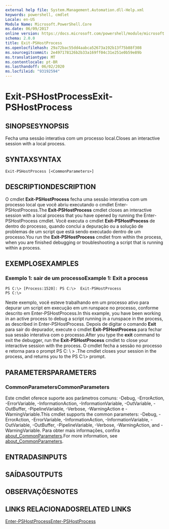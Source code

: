 ```yaml
---
external help file: System.Management.Automation.dll-Help.xml
keywords: powershell, cmdlet
Locale: en-US
Module Name: Microsoft.PowerShell.Core
ms.date: 06/09/2017
online version: https://docs.microsoft.com/powershell/module/microsoft.powershell.core/exit-pshostprocess?view=powershell-5.1&WT.mc_id=ps-gethelp
schema: 2.0.0
title: Exit-PSHostProcess
ms.openlocfilehash: 29a72bac55dd4aabca52673a192b13f75b88f308
ms.sourcegitcommit: 2e497178126b2b33a169ff04c31e251e0b59e89b
ms.translationtype: MT
ms.contentlocale: pt-BR
ms.lasthandoff: 06/02/2020
ms.locfileid: "93192594"
---
```

# <span data-ttu-id="531d8-103">Exit-PSHostProcess</span><span class="sxs-lookup"><span data-stu-id="531d8-103">Exit-PSHostProcess</span></span>

## <span data-ttu-id="531d8-104">SINOPSE</span><span class="sxs-lookup"><span data-stu-id="531d8-104">SYNOPSIS</span></span>
<span data-ttu-id="531d8-105">Fecha uma sessão interativa com um processo local.</span><span class="sxs-lookup"><span data-stu-id="531d8-105">Closes an interactive session with a local process.</span></span>

## <span data-ttu-id="531d8-106">SYNTAX</span><span class="sxs-lookup"><span data-stu-id="531d8-106">SYNTAX</span></span>

```
Exit-PSHostProcess [<CommonParameters>]
```

## <span data-ttu-id="531d8-107">DESCRIPTION</span><span class="sxs-lookup"><span data-stu-id="531d8-107">DESCRIPTION</span></span>
<span data-ttu-id="531d8-108">O cmdlet **Exit-PSHostProcess** fecha uma sessão interativa com um processo local que você abriu executando o cmdlet Enter-PSHostProcess.</span><span class="sxs-lookup"><span data-stu-id="531d8-108">The **Exit-PSHostProcess** cmdlet closes an interactive session with a local process that you have opened by running the Enter-PSHostProcess cmdlet.</span></span>
<span data-ttu-id="531d8-109">Você executa o cmdlet **Exit-PSHostProcess** de dentro do processo, quando conclui a depuração ou a solução de problemas de um script que está sendo executado dentro de um processo.</span><span class="sxs-lookup"><span data-stu-id="531d8-109">You run the **Exit-PSHostProcess** cmdlet from within the process, when you are finished debugging or troubleshooting a script that is running within a process.</span></span>

## <span data-ttu-id="531d8-110">EXEMPLOS</span><span class="sxs-lookup"><span data-stu-id="531d8-110">EXAMPLES</span></span>

### <span data-ttu-id="531d8-111">Exemplo 1: sair de um processo</span><span class="sxs-lookup"><span data-stu-id="531d8-111">Example 1: Exit a process</span></span>

```
PS C:\> [Process:1520]: PS C:\>  Exit-PSHostProcess
PS C:\>
```

<span data-ttu-id="531d8-112">Neste exemplo, você esteve trabalhando em um processo ativo para depurar um script em execução em um runspace no processo, conforme descrito em Enter-PSHostProcess.</span><span class="sxs-lookup"><span data-stu-id="531d8-112">In this example, you have been working in an active process to debug a script running in a runspace in the process, as described in Enter-PSHostProcess.</span></span>
<span data-ttu-id="531d8-113">Depois de digitar o comando **Exit** para sair do depurador, execute o cmdlet **Exit-PSHostProcess** para fechar sua sessão interativa com o processo.</span><span class="sxs-lookup"><span data-stu-id="531d8-113">After you type the **exit** command to exit the debugger, run the **Exit-PSHostProcess** cmdlet to close your interactive session with the process.</span></span>
<span data-ttu-id="531d8-114">O cmdlet fecha a sessão no processo e retorna para o prompt PS C: \\ \> .</span><span class="sxs-lookup"><span data-stu-id="531d8-114">The cmdlet closes your session in the process, and returns you to the PS C:\\\> prompt.</span></span>

## <span data-ttu-id="531d8-115">PARAMETERS</span><span class="sxs-lookup"><span data-stu-id="531d8-115">PARAMETERS</span></span>

### <span data-ttu-id="531d8-116">CommonParameters</span><span class="sxs-lookup"><span data-stu-id="531d8-116">CommonParameters</span></span>
<span data-ttu-id="531d8-117">Este cmdlet oferece suporte aos parâmetros comuns: -Debug, -ErrorAction, -ErrorVariable, -InformationAction, -InformationVariable, -OutVariable, -OutBuffer, -PipelineVariable, -Verbose, -WarningAction e -WarningVariable.</span><span class="sxs-lookup"><span data-stu-id="531d8-117">This cmdlet supports the common parameters: -Debug, -ErrorAction, -ErrorVariable, -InformationAction, -InformationVariable, -OutVariable, -OutBuffer, -PipelineVariable, -Verbose, -WarningAction, and -WarningVariable.</span></span> <span data-ttu-id="531d8-118">Para obter mais informações, confira [about_CommonParameters](https://go.microsoft.com/fwlink/?LinkID=113216).</span><span class="sxs-lookup"><span data-stu-id="531d8-118">For more information, see [about_CommonParameters](https://go.microsoft.com/fwlink/?LinkID=113216).</span></span>

## <span data-ttu-id="531d8-119">ENTRADAS</span><span class="sxs-lookup"><span data-stu-id="531d8-119">INPUTS</span></span>

## <span data-ttu-id="531d8-120">SAÍDAS</span><span class="sxs-lookup"><span data-stu-id="531d8-120">OUTPUTS</span></span>

## <span data-ttu-id="531d8-121">OBSERVAÇÕES</span><span class="sxs-lookup"><span data-stu-id="531d8-121">NOTES</span></span>

## <span data-ttu-id="531d8-122">LINKS RELACIONADOS</span><span class="sxs-lookup"><span data-stu-id="531d8-122">RELATED LINKS</span></span>

[<span data-ttu-id="531d8-123">Enter-PSHostProcess</span><span class="sxs-lookup"><span data-stu-id="531d8-123">Enter-PSHostProcess</span></span>](Enter-PSHostProcess.md)
